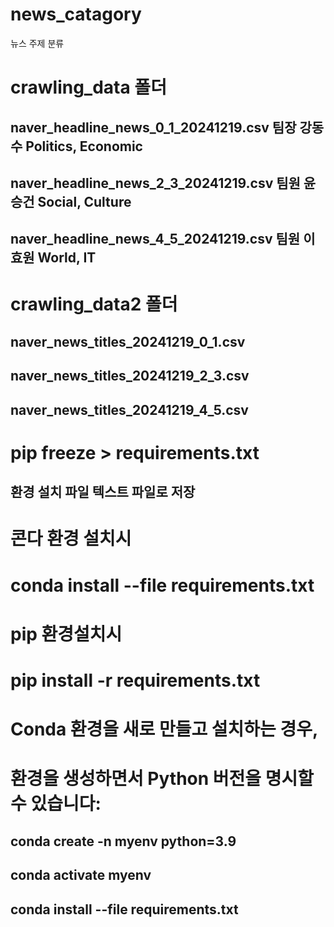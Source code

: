 # news_catagory
뉴스 주제 분류
# crawling_data 폴더
## naver_headline_news_0_1_20241219.csv 팀장 강동수  Politics, Economic
## naver_headline_news_2_3_20241219.csv 팀원 윤승건  Social,   Culture
## naver_headline_news_4_5_20241219.csv 팀원 이효원  World,    IT
##
# crawling_data2 폴더
## naver_news_titles_20241219_0_1.csv
## naver_news_titles_20241219_2_3.csv
## naver_news_titles_20241219_4_5.csv
##
# pip freeze > requirements.txt
## 환경 설치 파일 텍스트 파일로 저장
##
# 콘다 환경 설치시
# conda install --file requirements.txt
## 
# pip 환경설치시
# pip install -r requirements.txt
##
# Conda 환경을 새로 만들고 설치하는 경우,
# 환경을 생성하면서 Python 버전을 명시할 수 있습니다:
## conda create -n myenv python=3.9
## conda activate myenv
## conda install --file requirements.txt

